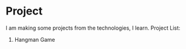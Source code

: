 # Project

I am making some projects from the technologies, I learn.
Project List: 
 1. Hangman Game
